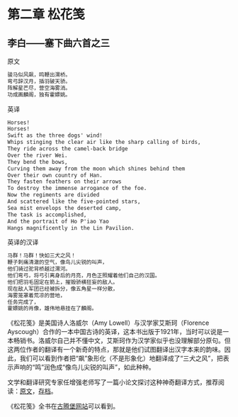 # 第二章 松花笺

## 李白——塞下曲六首之三

原文

```txt
骏马似风飙，鸣鞭出渭桥。
弯弓辞汉月，插羽破天骄。
阵解星芒尽，营空海雾消。
功成画麟阁，独有霍嫖姚。
```

英译

```txt
Horses!
Horses!
Swift as the three dogs' wind!
Whips stinging the clear air like the sharp calling of birds,
They ride across the camel-back bridge
Over the river Wei.
They bend the bows,
Curving them away from the moon which shines behind them
Over their own country of Han.
They fasten feathers on their arrows
To destroy the immense arrogance of the foe.
Now the regiments are divided
And scattered like the five-pointed stars,
Sea mist envelops the deserted camp,
The task is accomplished,
And the portrait of Ho P'iao Yao
Hangs magnificently in the Lin Pavilion.
```

英译的汉译

```txt
马群！马群！快如三犬之风！
鞭子刺痛清澈的空气，像鸟儿尖锐的叫声，
他们骑过驼背桥越过渭河。
他们弯弓，将弓引离身后的月亮，月色正照耀着他们自己的汉国。
他们把羽毛固定在箭上，摧毁骄横狂妄的敌人。
现在敌人军团已经被拆分，像五角星一样分散，
海雾笼罩着荒凉的营地，
任务完成了，
霍嫖姚的肖像，雄伟地悬挂在了麟阁。
```

《松花笺》是美国诗人洛威尔（Amy Lowell）与汉学家艾斯珂（Florence Ayscough）合作的一本中国古诗的英译，这本书出版于1921年，当时可以说是一本畅销书。洛威尔自己并不懂中文，艾斯珂作为汉学家似乎也没理解部分原句。但这两位作者的翻译有一个新奇的特点，那就是他们试图翻译出汉字本来的韵味。因此，我们可以看到作者把“飙”象形化（不是形象化）地翻译成了“三犬之风”，把表示声响的“鸣”润色成“像鸟儿尖锐的叫声”，如此种种。

文学和翻译研究专家任增强老师写了一篇小论文探讨这种神奇翻译方式，推荐阅读：[原文](http://www.sinologystudy.com/html/yjxl/322.html)，[存档](https://web.archive.org/web/20230202091927/http://www.sinologystudy.com/html/yjxl/322.html)。

《松花笺》全书在[古腾堡网站](https://www.gutenberg.org/ebooks/48222)可以看到。
